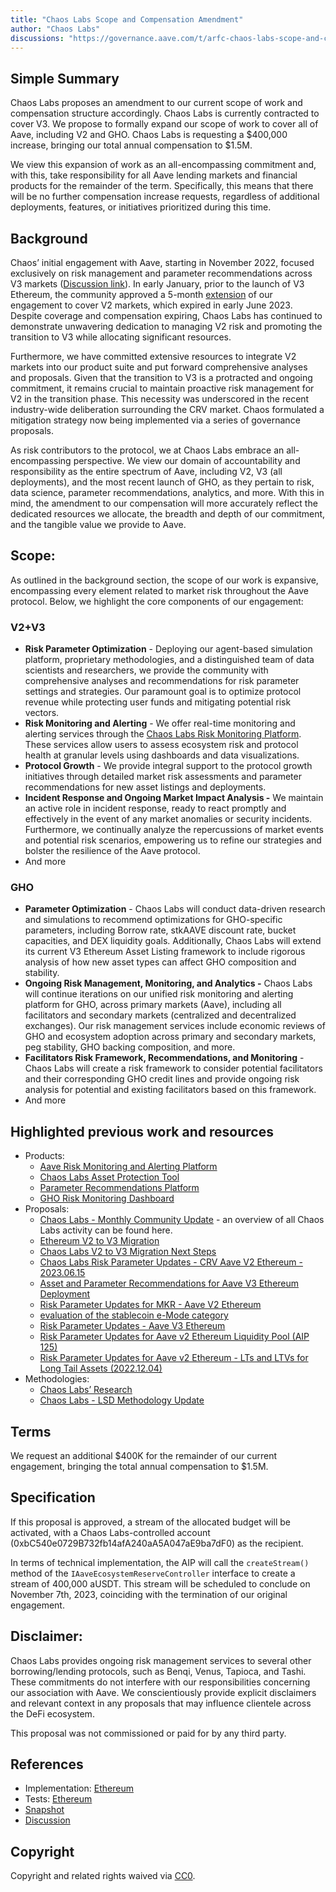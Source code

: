 ```yaml
---
title: "Chaos Labs Scope and Compensation Amendment"
author: "Chaos Labs"
discussions: "https://governance.aave.com/t/arfc-chaos-labs-scope-and-compensation-amendment/14407"
---
```


## Simple Summary

Chaos Labs proposes an amendment to our current scope of work and compensation structure accordingly. Chaos Labs is currently contracted to cover V3. We propose to formally expand our scope of work to cover all of Aave, including V2 and GHO. Chaos Labs is requesting a $400,000 increase, bringing our total annual compensation to $1.5M.

We view this expansion of work as an all-encompassing commitment and, with this, take responsibility for all Aave lending markets and financial products for the remainder of the term. Specifically, this means that there will be no further compensation increase requests, regardless of additional deployments, features, or initiatives prioritized during this time.

## Background

Chaos’ initial engagement with Aave, starting in November 2022, focused exclusively on risk management and parameter recommendations across V3 markets ([Discussion link](https://governance.aave.com/t/updated-proposal-chaos-labs-risk-simulation-platform/10025)). In early January, prior to the launch of V3 Ethereum, the community approved a 5-month [extension](https://app.aave.com/governance/proposal/139/) of our engagement to cover V2 markets, which expired in early June 2023. Despite coverage and compensation expiring, Chaos Labs has continued to demonstrate unwavering dedication to managing V2 risk and promoting the transition to V3 while allocating significant resources.

Furthermore, we have committed extensive resources to integrate V2 markets into our product suite and put forward comprehensive analyses and proposals. Given that the transition to V3 is a protracted and ongoing commitment, it remains crucial to maintain proactive risk management for V2 in the transition phase. This necessity was underscored in the recent industry-wide deliberation surrounding the CRV market. Chaos formulated a mitigation strategy now being implemented via a series of governance proposals.

As risk contributors to the protocol, we at Chaos Labs embrace an all-encompassing perspective. We view our domain of accountability and responsibility as the entire spectrum of Aave, including V2, V3 (all deployments), and the most recent launch of GHO, as they pertain to risk, data science, parameter recommendations, analytics, and more. With this in mind, the amendment to our compensation will more accurately reflect the dedicated resources we allocate, the breadth and depth of our commitment, and the tangible value we provide to Aave.

## **Scope:**

As outlined in the background section, the scope of our work is expansive, encompassing every element related to market risk throughout the Aave protocol. Below, we highlight the core components of our engagement:

### V2+V3

- **Risk Parameter Optimization** - Deploying our agent-based simulation platform, proprietary methodologies, and a distinguished team of data scientists and researchers, we provide the community with comprehensive analyses and recommendations for risk parameter settings and strategies. Our paramount goal is to optimize protocol revenue while protecting user funds and mitigating potential risk vectors.
- **Risk Monitoring and Alerting** - We offer real-time monitoring and alerting services through the [Chaos Labs Risk Monitoring Platform](https://community.chaoslabs.xyz/aave-v2/ccar/overview). These services allow users to assess ecosystem risk and protocol health at granular levels using dashboards and data visualizations.
- **Protocol Growth** - We provide integral support to the protocol growth initiatives through detailed market risk assessments and parameter recommendations for new asset listings and deployments.
- **Incident Response and Ongoing Market Impact Analysis -** We maintain an active role in incident response, ready to react promptly and effectively in the event of any market anomalies or security incidents. Furthermore, we continually analyze the repercussions of market events and potential risk scenarios, empowering us to refine our strategies and bolster the resilience of the Aave protocol.
- And more

### GHO

- **Parameter Optimization** - Chaos Labs will conduct data-driven research and simulations to recommend optimizations for GHO-specific parameters, including Borrow rate, stkAAVE discount rate, bucket capacities, and DEX liquidity goals. Additionally, Chaos Labs will extend its current V3 Ethereum Asset Listing framework to include rigorous analysis of how new asset types can affect GHO composition and stability.
- **Ongoing Risk Management, Monitoring, and Analytics -** Chaos Labs will continue iterations on our unified risk monitoring and alerting platform for GHO, across primary markets (Aave), including all facilitators and secondary markets (centralized and decentralized exchanges). Our risk management services include economic reviews of GHO and ecosystem adoption across primary and secondary markets, peg stability, GHO backing composition, and more.
- **Facilitators Risk Framework, Recommendations, and Monitoring** - Chaos Labs will create a risk framework to consider potential facilitators and their corresponding GHO credit lines and provide ongoing risk analysis for potential and existing facilitators based on this framework.
- And more

## Highlighted previous work and resources

- Products:
  - [Aave Risk Monitoring and Alerting Platform](https://aave.chaoslabs.xyz/ccar)
  - [Chaos Labs Asset Protection Tool](https://chaoslabs.xyz/posts/chaos-labs-asset-protection-tool)
  - [Parameter Recommendations Platform](https://community.chaoslabs.xyz/aave/recommendations)
  - [GHO Risk Monitoring Dashboard](https://community.chaoslabs.xyz/aave/risk/GHO)
- Proposals:
  - [Chaos Labs - Monthly Community Update](https://governance.aave.com/t/chaos-labs-monthly-community-update/11174/6) - an overview of all Chaos Labs activity can be found here.
  - [Ethereum V2 to V3 Migration](https://governance.aave.com/t/temp-check-ethereum-v2-to-v3-migration/12636)
  - [Chaos Labs V2 to V3 Migration Next Steps](https://governance.aave.com/t/arfc-chaos-labs-v2-to-v3-migration-next-steps/13701/1)
  - [Chaos Labs Risk Parameter Updates - CRV Aave V2 Ethereum - 2023.06.15](https://governance.aave.com/t/arfc-chaos-labs-risk-parameter-updates-crv-aave-v2-ethereum-2023-06-15/13709/2)
  - [Asset and Parameter Recommendations for Aave V3 Ethereum Deployment](https://governance.aave.com/t/chaos-labs-aave-v3-ethereum-initial-parameters/11159)
  - [Risk Parameter Updates for MKR - Aave V2 Ethereum](https://app.aave.com/governance/proposal/174/)
  - [evaluation of the stablecoin e-Mode category](https://governance.aave.com/t/evaluating-stablecoin-e-mode/12299)
  - [Risk Parameter Updates - Aave V3 Ethereum](https://governance.aave.com/t/arfc-chaos-labs-risk-parameter-updates-aave-v3-polygon-2023-04-23/12828)
  - [Risk Parameter Updates for Aave v2 Ethereum Liquidity Pool (AIP 125)](https://app.aave.com/governance/proposal/?proposalId=125)
  - [Risk Parameter Updates for Aave v2 Ethereum - LTs and LTVs for Long Tail Assets (2022.12.04)](https://governance.aave.com/t/arc-risk-parameter-updates-for-aave-v2-ethereum-lts-and-ltvs-for-long-tail-assets-2022-12-04/10926)
- Methodologies:
  - [Chaos Labs’ Research](https://chaoslabs.xyz/research)
  - [Chaos Labs - LSD Methodology Update](https://governance.aave.com/t/chaos-labs-lsd-methodology-update/12829)

## Terms

We request an additional $400K for the remainder of our current engagement, bringing the total annual compensation to $1.5M.

## Specification

If this proposal is approved, a stream of the allocated budget will be activated, with a Chaos Labs-controlled account (0xbC540e0729B732fb14afA240aA5A047aE9ba7dF0) as the recipient.

In terms of technical implementation, the AIP will call the `createStream()` method of the `IAaveEcosystemReserveController` interface to create a stream of 400,000 aUSDT. This stream will be scheduled to conclude on November 7th, 2023, coinciding with the termination of our original engagement.

## Disclaimer:

Chaos Labs provides ongoing risk management services to several other borrowing/lending protocols, such as Benqi, Venus, Tapioca, and Tashi. These commitments do not interfere with our responsibilities concerning our association with Aave. We conscientiously provide explicit disclaimers and relevant context in any proposals that may influence clientele across the DeFi ecosystem.

This proposal was not commissioned or paid for by any third party.

## References

- Implementation: [Ethereum](https://github.com/bgd-labs/aave-proposals/blob/main/src/20230816_AaveV3_Eth_ChaosLabsScopeAndCompensationAmendment/AaveV3_Ethereum_ChaosLabsScopeAndCompensationAmendment_20230816.sol)
- Tests: [Ethereum](https://github.com/bgd-labs/aave-proposals/blob/main/src/20230816_AaveV3_Eth_ChaosLabsScopeAndCompensationAmendment/AaveV3_Ethereum_ChaosLabsScopeAndCompensationAmendment_20230816.t.sol)
- [Snapshot](https://snapshot.org/#/aave.eth/proposal/0xfba8276d2608409e7cc902a1d53d5ccacced03b4e8bbb42b331ba6539bd23f4e)
- [Discussion](https://governance.aave.com/t/arfc-chaos-labs-scope-and-compensation-amendment/14407)

## Copyright

Copyright and related rights waived via [CC0](https://creativecommons.org/publicdomain/zero/1.0/).
